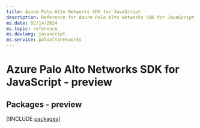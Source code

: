 ```yaml
---
title: Azure Palo Alto Networks SDK for JavaScript
description: Reference for Azure Palo Alto Networks SDK for JavaScript
ms.date: 02/14/2024
ms.topic: reference
ms.devlang: javascript
ms.service: paloaltonetworks
---
```

# Azure Palo Alto Networks SDK for JavaScript - preview
## Packages - preview
[!INCLUDE [packages](palo-alto-networks-index.md)]